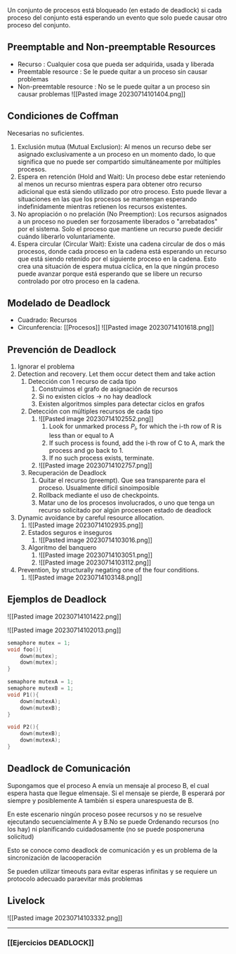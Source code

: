 Un conjunto de procesos está bloqueado (en estado de deadlock) si cada proceso del conjunto está esperando un evento que solo puede causar otro proceso del conjunto.

## Preemptable and Non-preemptable Resources
- Recurso : Cualquier cosa que pueda ser adquirida, usada y liberada
- Preemtable resource : Se le puede quitar a un proceso sin causar problemas
- Non-preemtable resource : No se le puede quitar a un proceso sin causar problemas
![[Pasted image 20230714101404.png]]

## Condiciones de Coffman
Necesarias no suficientes.
1. Exclusión mutua (Mutual Exclusion): Al menos un recurso debe ser asignado exclusivamente a un proceso en un momento dado, lo que significa que no puede ser compartido simultáneamente por múltiples procesos.
2. Espera en retención (Hold and Wait): Un proceso debe estar reteniendo al menos un recurso mientras espera para obtener otro recurso adicional que está siendo utilizado por otro proceso. Esto puede llevar a situaciones en las que los procesos se mantengan esperando indefinidamente mientras retienen los recursos existentes.
3. No apropiación o no prelación (No Preemption): Los recursos asignados a un proceso no pueden ser forzosamente liberados o "arrebatados" por el sistema. Solo el proceso que mantiene un recurso puede decidir cuándo liberarlo voluntariamente.
4. Espera circular (Circular Wait): Existe una cadena circular de dos o más procesos, donde cada proceso en la cadena está esperando un recurso que está siendo retenido por el siguiente proceso en la cadena. Esto crea una situación de espera mutua cíclica, en la que ningún proceso puede avanzar porque está esperando que se libere un recurso controlado por otro proceso en la cadena.

## Modelado de Deadlock
- Cuadrado: Recursos
- Circunferencia: [[Procesos]]
![[Pasted image 20230714101618.png]]

## Prevención de Deadlock
1. Ignorar el problema
2. Detection and recovery. Let them occur detect them and take action
	1. Detección con 1 recurso de cada tipo
		1. Construimos el grafo de asignación de recursos
		2. Si no existen ciclos $\rightarrow$ no hay deadlock
		3. Existen algoritmos simples para detectar ciclos en grafos
	2. Detección con múltiples recursos de cada tipo
		1. ![[Pasted image 20230714102552.png]]
			1. Look for unmarked process $P_i$, for which the i-th row of R is less than or equal to A
			2. If such process is found, add the i-th row of C to A, mark the process and go back to 1.
			3. If no such process exists, terminate.
		2. ![[Pasted image 20230714102757.png]]
	3. Recuperación de Deadlock
		1. Quitar el recurso (preempt). Que sea transparente para el proceso. Usualmente difícil sinoimposible
		2. Rollback mediante el uso de checkpoints.
		3. Matar uno de los procesos involucrados, o uno que tenga un recurso solicitado por algún procesoen estado de deadlock
3. Dynamic avoidance by careful resource allocation.
	1. ![[Pasted image 20230714102935.png]]
	2. Estados seguros e inseguros
		1. ![[Pasted image 20230714103016.png]]
	3. Algoritmo del banquero
		1. ![[Pasted image 20230714103051.png]]
		2. ![[Pasted image 20230714103112.png]]
4. Prevention, by structurally negating one of the four conditions.
	1. ![[Pasted image 20230714103148.png]]


## Ejemplos de Deadlock 
![[Pasted image 20230714101422.png]]

![[Pasted image 20230714102013.png]]

```c
semaphore mutex = 1;
void foo(){
	down(mutex);
	down(mutex);
}
```

```c
semaphore mutexA = 1;
semaphore mutexB = 1;
void P1(){
	down(mutexA);
	down(mutexB);
}

void P2(){
	down(mutexB);
	down(mutexA);
}
```


## Deadlock de Comunicación
Supongamos que el proceso A envía un mensaje al proceso B, el cual espera hasta que llegue elmensaje. Si el mensaje se pierde, B esperará por siempre y posiblemente A también si espera unarespuesta de B.

En este escenario ningún proceso posee recursos y no se resuelve ejecutando secuencialmente A y B.No se puede Ordenando recursos (no los hay) ni planificando cuidadosamente (no se puede posponeruna solicitud)

Esto se conoce como deadlock de comunicación y es un problema de la sincronización de lacooperación

Se pueden utilizar timeouts para evitar esperas infinitas y se requiere un protocolo adecuado paraevitar más problemas

## Livelock
![[Pasted image 20230714103332.png]]


***
### [[Ejercicios DEADLOCK]]